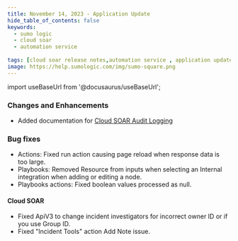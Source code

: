 ```yaml
---
title: November 14, 2023 - Application Update
hide_table_of_contents: false
keywords:
  - sumo logic
  - cloud soar
  - automation service
 
tags: [cloud soar release notes,automation service , application update]
image: https://help.sumologic.com/img/sumo-square.png
---
```


import useBaseUrl from '@docusaurus/useBaseUrl';

### Changes and Enhancements 
* Added documentation for [Cloud SOAR Audit Logging](/docs/cloud-soar/audit-event-index/)

### Bug fixes 
* Actions: Fixed run action causing page reload when response data is too large.
* Playbooks: Removed Resource from inputs when selecting an Internal integration when adding or editing a node.
* Playbooks actions: Fixed boolean values processed as null.
#### Cloud SOAR
* Fixed ApiV3 to change incident investigators for incorrect owner ID or if you use Group ID.
* Fixed "Incident Tools" action Add Note issue.